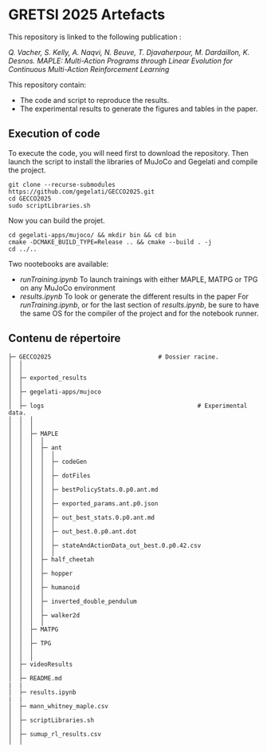 # GRETSI 2025 Artefacts

This repository is linked to the following publication :

*Q. Vacher, S. Kelly, A. Naqvi, N. Beuve, T. Djavaherpour, M. Dardaillon, K. Desnos. MAPLE: Multi-Action Programs through Linear Evolution for Continuous Multi-Action Reinforcement Learning*

This repository contain:
* The code and script to reproduce the results.
* The experimental results to generate the figures and tables in the paper.


## Execution of code

To execute the code, you will need first to download the repository.
Then launch the script to install the libraries of MuJoCo and Gegelati and compile the project.

```
git clone --recurse-submodules  https://github.com/gegelati/GECCO2025.git
cd GECCO2025
sudo scriptLibraries.sh
```

Now you can build the projet.

```
cd gegelati-apps/mujoco/ && mkdir bin && cd bin
cmake -DCMAKE_BUILD_TYPE=Release .. && cmake --build . -j 
cd ../..
```

Two nootebooks are available:
 - *runTraining.ipynb* To launch trainings with either MAPLE, MATPG or TPG on any MuJoCo environment
 - *results.ipynb* To look or generate the different results in the paper
For *runTraining.ipynb*, or for the last section of *results.ipynb*, be sure to have the same OS for the compiler of the project and for the notebook runner.


## Contenu de répertoire
```
├─ GECCO2025                              # Dossier racine.
│  │                                                                       
│  │                                           
│  ├─ exported_results       
│  │
│  ├─ gegelati-apps/mujoco                          
│  │   
│  ├─ logs                                           # Experimental data.
│  │  │                                        
│  │  │
│  │  ├─ MAPLE
│  │  │  │  
│  │  │  ├─ ant
│  │  │  │  │
│  │  │  │  ├─ codeGen
│  │  │  │  │
│  │  │  │  ├─ dotFiles
│  │  │  │  │
│  │  │  │  ├─ bestPolicyStats.0.p0.ant.md
│  │  │  │  │
│  │  │  │  ├─ exported_params.ant.p0.json
│  │  │  │  │
│  │  │  │  ├─ out_best_stats.0.p0.ant.md
│  │  │  │  │
│  │  │  │  ├─ out_best.0.p0.ant.dot
│  │  │  │  │
│  │  │  │  ├─ stateAndActionData_out_best.0.p0.42.csv
│  │  │  │  │
│  │  │  ├─ half_cheetah
│  │  │  │
│  │  │  ├─ hopper
│  │  │  │
│  │  │  ├─ humanoid
│  │  │  │
│  │  │  ├─ inverted_double_pendulum
│  │  │  │
│  │  │  ├─ walker2d
│  │  │  │
│  │  ├─ MATPG
│  │  │  
│  │  ├─ TPG
│  │  │                                  
│  │  │   
│  ├─ videoResults        
│  │
│  ├─ README.md           
|  |  
│  ├─ results.ipynb           
|  |  
│  ├─ mann_whitney_maple.csv        
│  │  
│  ├─ scriptLibraries.sh
│  │  
│  ├─ sumup_rl_results.csv
│  │  
```

